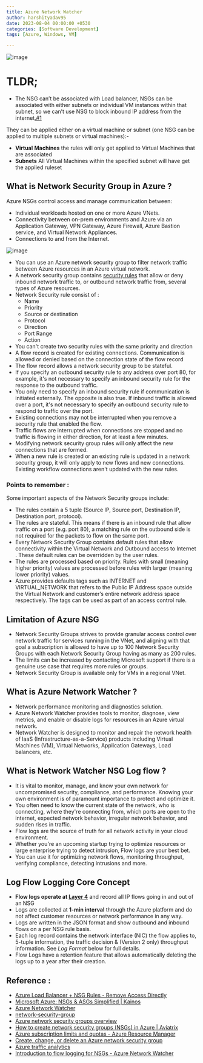 ```yaml
---
title: Azure Network Watcher
author: harshityadav95
date: 2023-08-04 00:00:00 +0530
categories: [Software Development]
tags: [Azure, Windows, VM]

---
```



![image](https://github.com/harshityadav95/harshityadav95.github.io/assets/14792490/139f4eed-1c2b-4309-815b-56fa683c2b78)

# TLDR;

- The NSG can’t be associated with Load balancer, NSGs can be associated with either subnets or individual VM instances within that subnet, so we can’t use NSG to block inbound IP address from the internet[.#1](https://stackoverflow.com/questions/41559854/azure-load-balancer-nsg-rules-remove-access-directly)

They can be applied either on a virtual machine or subnet (one NSG can be applied to multiple subnets or virtual machines):-

- **Virtual** **Machines** the rules will only get applied to Virtual Machines that are associated
- **Subnets** All Virtual Machines within the specified subnet will have get the applied ruleset

## What is Network Security Group in Azure ?

Azure NSGs control access and manage communication between:

- Individual workloads hosted on one or more Azure VNets.
- Connectivity between on-prem environments and Azure via an Application Gateway, VPN Gateway, Azure Firewall, Azure Bastion service, and Virtual Network Appliances.
- Connections to and from the Internet.

![image](https://github.com/harshityadav95/harshityadav95.github.io/assets/14792490/589c2bb9-1be3-411a-b1a2-a8a6d6d5fad3)


- You can use an Azure network security group to filter network traffic between Azure resources in an Azure virtual network.
- A network security group contains [security rules](https://learn.microsoft.com/en-us/azure/virtual-network/network-security-groups-overview#security-rules) that allow or deny inbound network traffic to, or outbound network traffic from, several types of Azure resources.
- Network Security rule consist of :
    - Name
    - Priority
    - Source or destination
    - Protocol
    - Direction
    - Port Range
    - Action
- You can't create two security rules with the same priority and direction
- A flow record is created for existing connections. Communication is allowed or denied based on the connection state of the flow record
- The flow record allows a network security group to be stateful.
- If you specify an outbound security rule to any address over port 80, for example, it's not necessary to specify an inbound security rule for the response to the outbound traffic.
- You only need to specify an inbound security rule if communication is initiated externally. The opposite is also true. If inbound traffic is allowed over a port, it's not necessary to specify an outbound security rule to respond to traffic over the port.
- Existing connections may not be interrupted when you remove a security rule that enabled the flow.
- Traffic flows are interrupted when connections are stopped and no traffic is flowing in either direction, for at least a few minutes.
- Modifying network security group rules will only affect the new connections that are formed.
- When a new rule is created or an existing rule is updated in a network security group, it will only apply to new flows and new connections. Existing workflow connections aren't updated with the new rules.

### Points to remember :

Some important aspects of the Network Security groups include:

- The rules contain a 5 tuple (Source IP, Source port, Destination IP, Destination port, protocol).
- The rules are stateful. This means if there is an inbound rule that allow traffic on a port (e.g. port 80), a matching rule on the outbound side is not required for the packets to flow on the same port.
- Every Network Security Group contains default rules that allow connectivity within the Virtual Network and Outbound access to Internet . These default rules can be overridden by the user rules.
- The rules are processed based on priority. Rules with small (meaning higher priority) values are processed before rules with larger (meaning lower priority) values.
- Azure provides defaults tags such as INTERNET and VIRTUAL_NETWORK that refers to the Public IP Address space outside the Virtual Network and customer’s entire network address space respectively. The tags can be used as part of an access control rule.

## Limitation of Azure NSG

- Network Security Groups strives to provide granular access control over network traffic for services running in the VNet, and aligning with that goal a subscription is allowed to have up to 100 Network Security Groups with each Network Security Group having as many as 200 rules.
- The limits can be increased by contacting Microsoft support if there is a genuine use case that requires more rules or groups.
- Network Security Group is available only for VMs in a regional VNet.

## What is Azure Network Watcher ?

- Network performance monitoring and diagnostics solution.
- Azure Network Watcher provides tools to monitor, diagnose, view metrics, and enable or disable logs for resources in an Azure virtual network.
- Network Watcher is designed to monitor and repair the network health of IaaS (Infrastructure-as-a-Service) products including Virtual Machines (VM), Virtual Networks, Application Gateways, Load balancers, etc.

## What is Network Watcher NSG Log flow  ?

- It is vital to monitor, manage, and know your own network for uncompromised security, compliance, and performance. Knowing your own environment is of paramount importance to protect and optimize it.
- You often need to know the current state of the network, who is connecting, where they're connecting from, which ports are open to the internet, expected network behavior, irregular network behavior, and sudden rises in traffic.
- Flow logs are the source of truth for all network activity in your cloud environment.
- Whether you're an upcoming startup trying to optimize resources or large enterprise trying to detect intrusion, Flow logs are your best bet.
- You can use it for optimizing network flows, monitoring throughput, verifying compliance, detecting intrusions and more.

## Log Flow Logging Core Concept

- **Flow logs operate at [Layer 4](https://en.wikipedia.org/wiki/OSI_model#Layer_4:_Transport_Layer)** and record all IP flows going in and out of an NSG
- Logs are collected at **1-min interval** through the Azure platform and do not affect customer resources or network performance in any way.
- Logs are written in the JSON format and show outbound and inbound flows on a per NSG rule basis.
- Each log record contains the network interface (NIC) the flow applies to, 5-tuple information, the traffic decision & (Version 2 only) throughput information. See *Log Format* below for full details.
- Flow Logs have a retention feature that allows automatically deleting the logs up to a year after their creation.

## Reference :

- [Azure Load Balancer + NSG Rules - Remove Access Directly](https://stackoverflow.com/questions/41559854/azure-load-balancer-nsg-rules-remove-access-directly)
- [Microsoft Azure: NSGs & ASGs Simplified | Kainos](https://www.kainos.com/insights/blogs/microsoft-azure-nsgs-asgs-simplified)
- [Azure Network Watcher](https://learn.microsoft.com/en-us/azure/network-watcher/network-watcher-monitoring-overview)
- [network-security-group](https://azure.microsoft.com/en-us/blog/network-security-groups)
- [Azure network security groups overview](https://learn.microsoft.com/en-us/azure/virtual-network/network-security-groups-overview)
- [How to create network security groups (NSGs) in Azure | Aviatrix](https://aviatrix.com/learn-center/cloud-security/create-network-security-groups-in-azure)
- [Azure subscription limits and quotas - Azure Resource Manager](https://learn.microsoft.com/en-us/azure/azure-resource-manager/management/azure-subscription-service-limits#networking-limits)
- [Create, change, or delete an Azure network security group](https://learn.microsoft.com/en-us/azure/virtual-network/manage-network-security-group?tabs=network-security-group-portal)
- [Azure traffic analytics](https://learn.microsoft.com/en-gb/azure/network-watcher/traffic-analytics)
- [Introduction to flow logging for NSGs - Azure Network Watcher](https://learn.microsoft.com/en-us/azure/network-watcher/network-watcher-nsg-flow-logging-overview)
